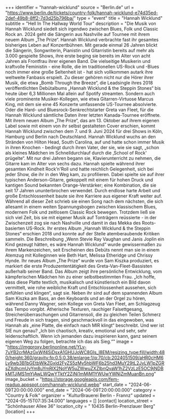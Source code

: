 +++
identifier = "hannah-wicklund"
source = "Berlin.de"
url = "https://www.berlin.de/tickets/country-folk/hannah-wicklund-e74d35ed-2def-49b8-8ff2-7d3d25b796ba/"
type = "event"
title = "Hannah Wicklund"
subtitle = "Hell In The Hallway World Tour"
description = "Die Musik von Hannah Wicklund siedelt sich irgendwo zwischen Blues, Folk und Classic Rock an. 2024 geht die Sängerin aus Nashville auf Tournee mit ihrem neuem Album „The Prize“.
Hannah Wicklund verbrachte fast ihr gesamtes bisheriges Leben auf Konzertbühnen. Mit gerade einmal 26 Jahren blickt die Sängerin, Songwriterin, Pianistin und Gitarristin bereits auf mehr als 3.000 gespielte Shows, ihre erste beging sie bereits im Alter von acht Jahren als Frontfrau ihrer eigenen Band. Die vielseitige Musikerin und kraftvolle Feministin - eine Rolle, die im traditionellen US-Rock und -Blues noch immer eine große Seltenheit ist - hat sich vollkommen autark ihre weltweite Fanbasis erspielt. Zu dieser gehören nicht nur die Hörer ihrer Musik, die etwa „Bomb Through the Breeze“, die Leadsingle ihres 2018 veröffentlichten Debütalbums „Hannah Wicklund & the Steppin Stones“ bis heute über 6,3 Millionen Mal allein auf Spotify streamten. Sondern auch viele prominente Musiker-Kollegen, wie etwa Gitarren-Virtuose Marcus King, mit dem sie eine 45 Konzerte umfassende US-Tournee absolvierte. Oder die Hard- und Bluesrock-Senkrechtstarter Greta van Fleet, für die Hannah Wicklund sämtliche Daten ihrer letzten Kanada-Tournee eröffnete. Mit ihrem neuen Album „The Prize“, das am 13. Oktober auf ihrem eigenen Label sowie mit einem von ihr selbst gestalteten Cover erschien, kommt Hannah Wicklund zwischen dem 7. und 9. Juni 2024 für drei Shows in Köln, Hamburg und Berlin nach Deutschland.
Hannah Wicklund wuchs an den Stränden von Hilton Head, South Carolina, auf und hatte schon immer Musik in ihren Knochen - bedingt durch ihren Vater, der sie, wie sie sagt, „schon als kleines Mädchen im Schnelldurchlauf durch die ‚School of Rock‘ prügelte“. Mit nur drei Jahren begann sie, Klavierunterricht zu nehmen, die Gitarre kam im Alter von sechs dazu. Hannah spielte während ihrer gesamten Kindheit Rock’n'Roll und hatte reichlich Gelegenheit, sich bei jeder Show, die ihr in den Weg kam, zu profilieren. Dabei spielte sie auf ihrer typischen Anderson-Gitarre, gekoppelt mit einem für hohen Druck und kantigen Sound bekannten Orange-Verstärker; eine Kombination, die sie seit 17 Jahren ununterbrochen verwendet. Durch endlose harte Arbeit und große Entschlossenheit baute sie ihre Karriere aus eigener Kraft weiter auf. Während all dieser Zeit schrieb sie einen Song nach dem nächsten, die sich allesamt in einem weiten Spannungsbogen zwischen klassischem Blues, modernem Folk und zeitlosem Classic Rock bewegen.
Trotzdem ließ sie sich viel Zeit, bis sie mit eigener Musik auf Tonträgern reüssierte - in der Zwischenzeit zog sie nach Nashville und damit in das Mekka des Roots-basierten US-Rock. Ihr erstes Album „Hannah Wicklund & the Steppin Stones“ erschien 2018 und konnte auf der Stelle atemberaubende Kritiken sammeln. Die Beschreibung „Wenn Stevie Ray Vaughan und Janis Joplin ein Kind gezeugt hätten, es wäre Hannah Wicklund“ wurde gewissermaßen zu ihrem Markenzeichen, seit Erscheinen des Debüts nennt man sie in einem Atemzug mit Kolleginnen wie Beth Hart, Melissa Etheridge und Chrissy Hynde. Ihr neues Album „The Prize“ wurde von Sam Kiszka produziert, es markiert die erste Produzententätigkeit des Greta-Van-Fleet-Bassisten außerhalb seiner Band. Das Album zeigt ihre persönliche Entwicklung, vom kämpferischen Mädchen hin zu einer selbstbestimmten Frau. „Ich hoffe, dass diese Platte textlich, musikalisch und künstlerisch ein Bild davon vermittelt, wie rohe weibliche Kraft und Entschlossenheit aussehen, sich anfühlen und klingen“, sagt sie. Neben ihr sind auf dem spannenden Album Sam Kiszka am Bass, an den Keyboards und an der Orgel zu hören, während Danny Wagner, sein Kollege von Greta Van Fleet, am Schlagzeug das Tempo vorgibt.
Ätherische Texturen, rauchiger Falsettgesang, Streicherüberraschungen und Gitarrensoli, die zu gleichen Teilen Schmerz und Freude in sich tragen, sind geschmackvoll in das eingewoben, was Hannah als „eine Platte, die einfach nach MIR klingt“ beschreibt. Und wer ist SIE nun genau? „Ich bin chaotisch, kreativ, emotional und sehr, sehr leidenschaftlich. Wenn ich jemanden dazu inspirieren kann, ganz seinem eigenen Weg zu folgen, betrachte ich das als Sieg.“"
image = "https://imgproxy.berlinonline.net/YLv-7uYB2crMAzGxWjf4SiDsxA1GHUJoWC8GIs_l8EM/resizing_type:fill/width:480/height:360/gravity:fp:0.5:0.38/enlarge:1/q:70/cb:2024051509/aHR0cHM6Ly9wb3B1bGEtbWlkZGxld2FyZS5zMy5hbWF6b25hd3MuY29tL2JvLW1pZGRsZXdhcmUvYm8uYmRlX2NoYW5uZWwuZXZlbnQvaW1hZ2VzLzE5OC9jNDBkMTJjMS1mYjAwLWQwYTktY2ZjNi1mMjM1YWUwYWNjZmMuanBn.png"
image_bucket = "https://storage.googleapis.com/fem-readup.appspot.com/hannah-wicklund.webp"
start_date = "2024-06-09T20:00:00.000"
end_date = "2024-06-09T20:00:00.000"
category = "Country & Folk"
organizer = "KulturBrauerei Berlin - Frannz"
updated = "2024-05-15T07:35:34.000"
languages = []
[contact]
location_street = "Schönhauser Allee 36"
location_city = " 10435 Berlin-Prenzlauer Berg"
[location]
+++
